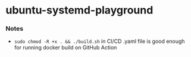 ubuntu-systemd-playground
=========================
### Notes
- `sudo chmod -R +x . && ./build.sh` in CI/CD .yaml file is good enough for running docker build on GitHub Action

